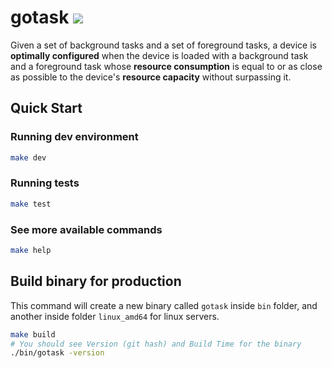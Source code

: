 # gotask ![](https://github.com/gustavocd/gotask/workflows/GoTask%20Tests/badge.svg)

Given a set of background tasks and a set of foreground tasks, a device is
**optimally configured** when the device is loaded with a background task and a
foreground task whose **resource consumption** is equal to or as close as possible
to the device's **resource capacity** without surpassing it.

## Quick Start

### Running dev environment

```bash
make dev
```

### Running tests

```bash
make test
```

### See more available commands

```bash
make help
```

## Build binary for production

This command will create a new binary called `gotask` inside `bin` folder, 
and another inside folder `linux_amd64` for linux servers.

```bash
make build
# You should see Version (git hash) and Build Time for the binary
./bin/gotask -version
```
